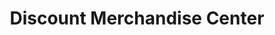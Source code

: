 ---
title: "Discount Merchandise Center"
url: /sioux-falls/discount-merchandise-center/
shop: furniture
---